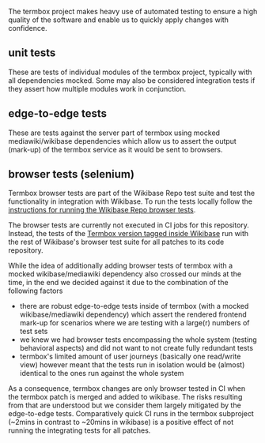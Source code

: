 The termbox project makes heavy use of automated testing to ensure a high quality of the software and enable us to quickly apply changes with confidence.

## unit tests

These are tests of individual modules of the termbox project, typically with all dependencies mocked. Some may also be considered integration tests if they assert how multiple modules work in conjunction.

## edge-to-edge tests

These are tests against the server part of termbox using mocked mediawiki/wikibase dependencies which allow us to assert the output (mark-up) of the termbox service as it would be sent to browsers.

## browser tests (selenium)

Termbox browser tests are part of the Wikibase Repo test suite and test the functionality in integration with Wikibase. To run the tests locally follow the [instructions for running the Wikibase Repo browser tests](https://gerrit.wikimedia.org/r/plugins/gitiles/mediawiki/extensions/Wikibase/+/refs/heads/master/repo/tests/selenium/README.md).

The browser tests are currently not executed in CI jobs for this repository. Instead, the tests of the [Termbox version tagged inside Wikibase](https://gerrit.wikimedia.org/r/plugins/gitiles/mediawiki/extensions/Wikibase/+/refs/heads/master/view/lib/wikibase-termbox) run with the rest of Wikibase's browser test suite for all patches to its code repository.

While the idea of additionally adding browser tests of termbox with a mocked wikibase/mediawiki dependency also crossed our minds at the time, in the end we decided against it due to the combination of the following factors

* there are robust edge-to-edge tests inside of termbox (with a mocked wikibase/mediawiki dependency) which assert the rendered frontend mark-up for scenarios where we are testing with a large(r) numbers of test sets
* we knew we had browser tests encompassing the whole system (testing behavioral aspects) and did not want to not create fully redundant tests
* termbox's limited amount of user journeys (basically one read/write view) however meant that the tests run in isolation would be (almost) identical to the ones run against the whole system

As a consequence, termbox changes are only browser tested in CI when the termbox patch is merged and added to wikibase. The risks resulting from that are understood but we consider them largely mitigated by the edge-to-edge tests. Comparatively quick CI runs in the termbox subproject (~2mins in contrast to ~20mins in wikibase) is a positive effect of not running the integrating tests for all patches.
